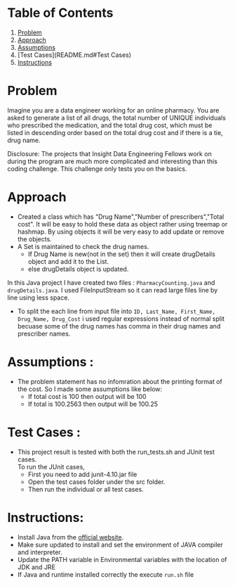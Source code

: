# Table of Contents
1. [Problem](README.md#problem)
2. [Approach](README.md#Approach)
3. [Assumptions](README.md#Assumptions)
4. [Test Cases](README.md#Test Cases)
5. [Instructions](README.md#Instructions)


# Problem

Imagine you are a data engineer working for an online pharmacy. You are asked to generate a list of all drugs, the total number of UNIQUE individuals who prescribed the medication, and the total drug cost, which must be listed in descending order based on the total drug cost and if there is a tie, drug name. 

Disclosure: The projects that Insight Data Engineering Fellows work on during the program are much more complicated and interesting than this coding challenge. This challenge only tests you on the basics. 

# Approach

* Created a class which has "Drug Name","Number of prescribers","Total cost". It will be easy to hold these data as object rather using treemap or hashmap. By using objects it will be very easy to add update or remove the objects.
* A Set is maintained to check the drug names.
    *  If Drug Name is new(not in the set) then it will create drugDetails object and add it to the List.
    *  else drugDetails object is updated.

In this Java project I have created two files : `PharmacyCounting.java` and `drugDetails.java`. I used FileInputStream so it can read large files line by line using less space. 

* To split the each line from input file into `ID, Last_Name, First_Name, Drug_Name, Drug_Cost` i used regular expressions instead of normal split becuase some of the drug names has comma in their drug names and prescriber names.

# Assumptions :
* The problem statement has no infomration about the printing format of the cost. So I made some assumptions like below: 
    - If total cost is  100 then output will be 100
    - If total is 100.2563 then output will be 100.25

# Test Cases : 
* This project result is tested with both the run_tests.sh and JUnit test cases.<br>
    To run the JUnit cases, 
    - First you need to add junit-4.10.jar file
    - Open the test cases folder under the src folder.
    - Then run the individual or all test cases.
    
# Instructions:
* Install Java from the [official website](https://java.com/en/).
* Make sure updated to install and set the environment  of JAVA compiler and interpreter.
* Update the PATH variable in Environmental variables with the location of JDK and JRE
* If Java and runtime installed correctly the execute `run.sh` file   
    
